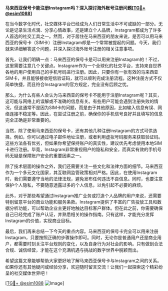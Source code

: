 **马来西亚保号卡能注册Instagram吗？深入探讨海外账号注册问题[[TG💪+ @esim1088](https://t.me/s/esim1088)]**

在当今数字化时代，社交媒体平台已经成为人们日常生活中不可或缺的一部分。无论是记录生活点滴、分享心情故事，还是建立个人品牌，Instagram都成为了许多人首选的社交工具之一。然而，对于居住在马来西亚的朋友来说，是否可以用马来西亚的保号卡（SIM卡）注册Instagram却是一个常常被提起的问题。今天，我们就来详细解答这个问题，并深入探讨海外账号注册的相关注意事项。

首先，让我们明确一点：马来西亚的保号卡是可以用来注册Instagram的！不过，这里需要注意几个关键点。Instagram作为一个全球化的社交平台，支持来自世界各地的用户使用自己的手机号码进行注册。因此，只要你有一张有效的马来西亚SIM卡，并且能够接收短信验证码，就可以顺利完成注册流程。这种注册方式不仅简单快捷，而且符合Instagram的官方规定，完全没有后顾之忧。

那么，为什么有些人会认为马来西亚的保号卡不能用于注册Instagram呢？其实，这可能与网络上的误解或不准确的信息有关。有些用户可能会遇到注册失败的情况，但这通常不是因为SIM卡的问题，而是由于其他原因，比如输入信息有误、网络连接不稳定等。因此，在尝试注册之前，确保你的手机信号良好并且填写的信息完全正确是非常重要的。

当然，除了使用马来西亚的保号卡，还有其他几种注册Instagram的方式可供选择。例如，你可以通过电子邮件地址注册，或者利用虚拟号码服务来获取验证码。这些方法各有优劣，但如果你希望保持账户的真实性，建议优先考虑使用本地SIM卡进行注册。毕竟，Instagram非常重视用户的隐私和安全，而真实有效的手机号码无疑是保障账户安全的重要因素之一。

除了技术层面的操作之外，我们还需要关注一些文化和法律方面的细节。马来西亚作为一个多元文化国家，其互联网监管政策相对严格。因此，在使用Instagram时，我们需要遵守当地的法律法规，避免发布任何违法不良信息。同时，也要注意保护个人隐私，不要随意透露过多的个人信息，以免引起不必要的麻烦。

此外，对于那些希望通过Instagram推广业务或打造个人品牌的用户来说，还需要特别留意平台的商业功能和服务条款。Instagram提供了丰富的广告投放工具和数据分析功能，可以帮助企业主更好地触达目标客户群体。但在此之前，你需要确保自己已经完成了账户认证，并熟悉相关的操作指南。只有这样，才能充分发挥Instagram的价值，实现商业目标。

最后，我们再来总结一下今天的重点内容。马来西亚的保号卡完全可以用来注册Instagram，只要按照正确的步骤操作即可。同时，无论你是普通用户还是商业用户，都需要时刻关注平台规则的变化，以及自身行为对社会的影响。只有做到合法合规、诚信经营，才能在这个充满机遇与挑战的数字世界中脱颖而出。

希望这篇文章能够帮助大家更好地了解马来西亚保号卡与Instagram之间的关系。如果你还有其他疑问或经验分享，欢迎随时留言交流！让我们一起探索这个精彩纷呈的社交媒体世界吧！

[[TG💪+ @esim1088](https://t.me/s/esim1088) ![Image](https://i.postimg.cc/4NQfJmqS/Snipaste-2025-05-13-00-14-12.png)]